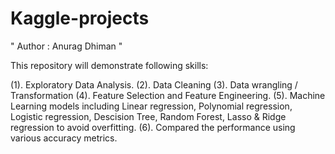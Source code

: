 # Kaggle-projects
 
 " Author : Anurag Dhiman "

This repository will demonstrate following skills:

(1). Exploratory Data Analysis.
(2). Data Cleaning
(3). Data wrangling / Transformation
(4). Feature Selection and Feature Engineering.
(5). Machine Learning models including Linear regression, Polynomial regression, 
Logistic regression, Descision Tree, Random Forest, Lasso & Ridge regression to avoid overfitting.
(6). Compared the performance using various accuracy metrics.
